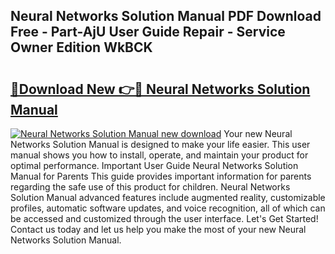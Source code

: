 ## Neural Networks Solution Manual PDF Download Free - Part-AjU User Guide Repair - Service Owner Edition WkBCK

# <h2><a href="http://bc5026.oget.top/?id=Neural+Networks+Solution+Manual">🔗Download New 👉🔴 Neural Networks Solution Manual</a></h2>

[![Neural Networks Solution Manual new download](https://i.imgur.com/5g1atiW.png)](http://bc5026.oget.top/?id=Neural+Networks+Solution+Manual)
Your new Neural Networks Solution Manual is designed to make your life easier. This user manual shows you how to install, operate, and maintain your product for optimal performance. Important User Guide Neural Networks Solution Manual for Parents This guide provides important information for parents regarding the safe use of this product for children. Neural Networks Solution Manual advanced features include augmented reality, customizable profiles, automatic software updates, and voice recognition, all of which can be accessed and customized through the user interface. Let's Get Started! Contact us today and let us help you make the most of your new Neural Networks Solution Manual.
